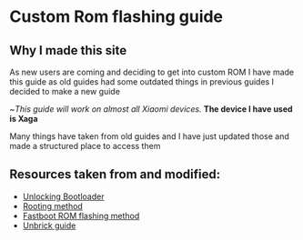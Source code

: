 ﻿---
hide:
  - navigation
---

# **Custom Rom flashing guide**
## Why I made this site
As new users are coming and deciding to get into custom ROM I have made this guide as old guides had some outdated things in previous guides I decided to make a new guide 

~*This guide will work on almost all Xiaomi devices.* **The device I have used is Xaga**

Many things have taken from old guides and I have just updated those and made a structured place to access them


## Resources taken from and modified:

- [Unlocking Bootloader](https://telegra.ru/Unlocking-Bootloader-05-24)
- [Rooting method](https://telegra.ph/Rooting-Method-02-15)
- [Fastboot ROM flashing method](https://telegra.ph/How-to-flash-miui-fastboot-rom-05-27)
- [Unbrick guide](https://guide.itsvixano.me/preloader_xaga)


